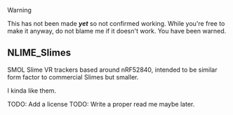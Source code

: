 > [!WARNING]
> This has not been made ***yet*** so not confirmed working. While you're free to make it anyway, do not blame me if it doesn't work. You have been warned.

## NLIME_Slimes
SMOL Slime VR trackers based around nRF52840, intended to be similar form factor to commercial Slimes but smaller.

I kinda like them. 

TODO: Add a license 
TODO: Write a proper read me maybe later. 
